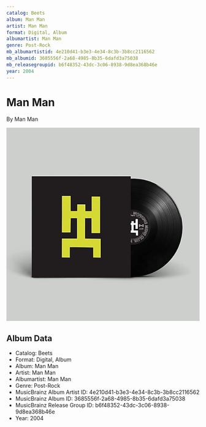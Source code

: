 ```yaml
---
catalog: Beets
album: Man Man
artist: Man Man
format: Digital, Album
albumartist: Man Man
genre: Post-Rock
mb_albumartistid: 4e210d41-b3e3-4e34-8c3b-3b8cc2116562
mb_albumid: 3685556f-2a68-4985-8b35-6dafd3a75038
mb_releasegroupid: b6f48352-43dc-3c06-8938-9d8ea368b46e
year: 2004
---
```


# Man Man

By Man Man

![](../../assets/beetscovers/Man_Man-Man_Man.jpg)

## Album Data

- Catalog: Beets
- Format: Digital, Album
- Album: Man Man
- Artist: Man Man
- Albumartist: Man Man
- Genre: Post-Rock
- MusicBrainz Album Artist ID: 4e210d41-b3e3-4e34-8c3b-3b8cc2116562
- MusicBrainz Album ID: 3685556f-2a68-4985-8b35-6dafd3a75038
- MusicBrainz Release Group ID: b6f48352-43dc-3c06-8938-9d8ea368b46e
- Year: 2004

